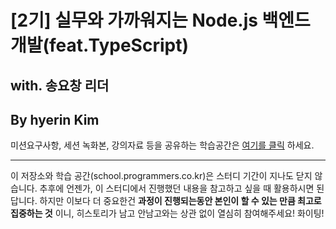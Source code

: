 # [2기] 실무와 가까워지는 Node.js 백엔드 개발(feat.TypeScript)
## with. 송요창 리더
## By hyerin Kim

미션요구사항, 세션 녹화본, 강의자료 등을 공유하는 학습공간은 [여기를 클릭](https://school.programmers.co.kr/app/courses/12886/dashboard) 하세요.

----

이 저장소와 학습 공간(school.programmers.co.kr)은 스터디 기간이 지나도 닫지 않습니다. 추후에 언젠가, 이 스터디에서 진행했던 내용을 참고하고 싶을 때 활용하시면 된답니다. 하지만 이보다 더 중요한건 **과정이 진행되는동안 본인이 할 수 있는 만큼 최고로 집중하는 것** 이니, 히스토리가 남고 안남고와는 상관 없이 열심히 참여해주세요!
화이팅!

